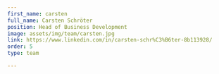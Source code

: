 ```yaml
---
first_name: carsten
full_name: Carsten Schröter
position: Head of Business Development
image: assets/img/team/carsten.jpg
link: https://www.linkedin.com/in/carsten-schr%C3%B6ter-8b113928/
order: 5
type: team

---
```

